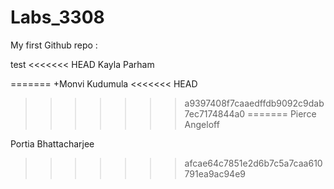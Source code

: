 # Labs_3308
My first Github repo :

test
<<<<<<< HEAD
Kayla Parham

=======
+Monvi Kudumula 
<<<<<<< HEAD
>>>>>>> a9397408f7caaedffdb9092c9dab7ec7174844a0
=======
Pierce Angeloff

Portia Bhattacharjee
>>>>>>> afcae64c7851e2d6b7c5a7caa610791ea9ac94e9
